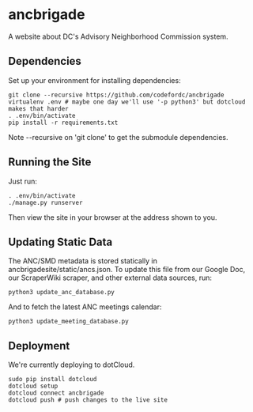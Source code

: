 ancbrigade
==========

A website about DC's Advisory Neighborhood Commission system.

Dependencies
------------

Set up your environment for installing dependencies:

	git clone --recursive https://github.com/codefordc/ancbrigade
	virtualenv .env # maybe one day we'll use '-p python3' but dotcloud makes that harder
	. .env/bin/activate
	pip install -r requirements.txt
	
Note --recursive on 'git clone' to get the submodule dependencies.

Running the Site
----------------

Just run:

	. .env/bin/activate
	./manage.py runserver
	
Then view the site in your browser at the address shown to you.

Updating Static Data
--------------------

The ANC/SMD metadata is stored statically in ancbrigadesite/static/ancs.json. To update this file
from our Google Doc, our ScraperWiki scraper, and other external data sources, run:

	python3 update_anc_database.py

And to fetch the latest ANC meetings calendar:
	
	python3 update_meeting_database.py
	
Deployment
----------

We're currently deploying to dotCloud.

	sudo pip install dotcloud
	dotcloud setup
	dotcloud connect ancbrigade
	dotcloud push # push changes to the live site
	
